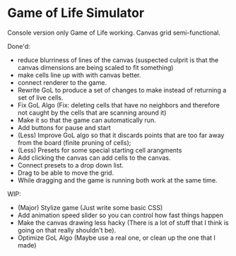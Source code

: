# Game of Life Simulator
Console version only Game of Life working.
Canvas grid semi-functional.

Done'd:
- reduce blurriness of lines of the canvas (suspected culprit is that the canvas dimensions are being scaled to fit something)
- make cells line up with with canvas better.
- connect renderer to the game.
- Rewrite GoL to produce a set of changes to make instead of returning a set of live cells.
- Fix GoL Algo (Fix: deleting cells that have no neighbors and therefore not caught by the cells that are scanning around it)
- Make it so that the game can automatically run.
- Add buttons for pause and start
- (Less) Improve GoL algo so that it discards points that are too far away from the board (finite pruning of cells);
- (Less) Presets for some special starting cell arangments
- Add clicking the canvas can add cells to the canvas.
- Connect presets to a drop down list.
- Drag to be able to move the grid.
- While dragging and the game is running both work at the same time.

WIP:
- (Major) Stylize game (Just write some basic CSS)
- Add animation speed slider so you can control how fast things happen
- Make the canvas drawing less hacky (There is a lot of stuff that I think is going on that really shouldn't be).
- Optimize GoL Algo (Maybe use a real one, or clean up the one that I made)